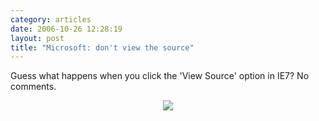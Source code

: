 ```yaml
---
category: articles
date: 2006-10-26 12:28:19
layout: post
title: "Microsoft: don't view the source"
---
```


<p>Guess what happens when you click the 'View Source' option in IE7? No comments.</p><p align="center"><img src="https://cdn.joaobordalo.com/images/static/blog/vista-view-source.png"></p>
